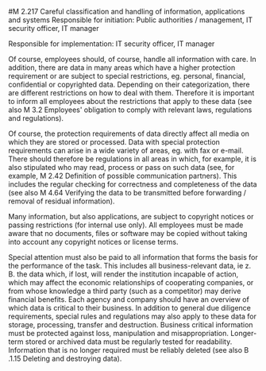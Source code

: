#M 2.217 Careful classification and handling of information, applications and systems
Responsible for initiation: Public authorities / management, IT security officer, IT manager

Responsible for implementation: IT security officer, IT manager

Of course, employees should, of course, handle all information with care. In addition, there are data in many areas which have a higher protection requirement or are subject to special restrictions, eg. personal, financial, confidential or copyrighted data. Depending on their categorization, there are different restrictions on how to deal with them. Therefore it is important to inform all employees about the restrictions that apply to these data (see also M 3.2 Employees' obligation to comply with relevant laws, regulations and regulations).

Of course, the protection requirements of data directly affect all media on which they are stored or processed. Data with special protection requirements can arise in a wide variety of areas, eg. with fax or e-mail. There should therefore be regulations in all areas in which, for example, it is also stipulated who may read, process or pass on such data (see, for example, M 2.42 Definition of possible communication partners). This includes the regular checking for correctness and completeness of the data (see also M 4.64 Verifying the data to be transmitted before forwarding / removal of residual information).

Many information, but also applications, are subject to copyright notices or passing restrictions (for internal use only). All employees must be made aware that no documents, files or software may be copied without taking into account any copyright notices or license terms.

Special attention must also be paid to all information that forms the basis for the performance of the task. This includes all business-relevant data, ie z. B. the data which, if lost, will render the institution incapable of action, which may affect the economic relationships of cooperating companies, or from whose knowledge a third party (such as a competitor) may derive financial benefits. Each agency and company should have an overview of which data is critical to their business. In addition to general due diligence requirements, special rules and regulations may also apply to these data for storage, processing, transfer and destruction. Business critical information must be protected against loss, manipulation and misappropriation. Longer-term stored or archived data must be regularly tested for readability. Information that is no longer required must be reliably deleted (see also B .1.15 Deleting and destroying data).



